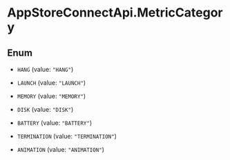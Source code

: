 # AppStoreConnectApi.MetricCategory

## Enum


* `HANG` (value: `"HANG"`)

* `LAUNCH` (value: `"LAUNCH"`)

* `MEMORY` (value: `"MEMORY"`)

* `DISK` (value: `"DISK"`)

* `BATTERY` (value: `"BATTERY"`)

* `TERMINATION` (value: `"TERMINATION"`)

* `ANIMATION` (value: `"ANIMATION"`)


